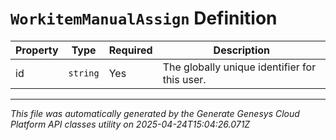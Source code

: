# `WorkitemManualAssign` Definition

| Property | Type | Required | Description |
|----------|------|----------|-------------|
| id | `string` | Yes | The globally unique identifier for this user. |

---

*This file was automatically generated by the Generate Genesys Cloud Platform API classes utility on 2025-04-24T15:04:26.071Z*